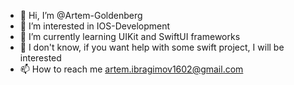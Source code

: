 - 👋 Hi, I’m @Artem-Goldenberg
- 👀 I’m interested in IOS-Development 
- 🌱 I’m currently learning UIKit and SwiftUI frameworks
- 💞️ I don't know, if you want help with some swift project, I will be interested
- 📫 How to reach me artem.ibragimov1602@gmail.com

<!---
Artem-Goldenberg/Artem-Goldenberg is a ✨ special ✨ repository because its `README.md` (this file) appears on your GitHub profile.
You can click the Preview link to take a look at your changes.
--->
